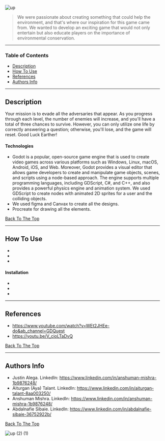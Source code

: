 
![up](https://user-images.githubusercontent.com/86029622/232260049-81e25e0b-d9cb-49fd-b307-84f0f154e741.png)



> We were passionate about creating something that could help the environment, and that's where our inspiration for this game came from. We wanted to develop an exciting game that would not only entertain but also educate players on the importance of environmental conservation.

---

### Table of Contents

- [Description](#description)
- [How To Use](#how-to-use)
- [References](#references)
- [Authors Info](#authors-info)

---

## Description

Your mission is to evade all the adversaries that appear. As you progress through each level, the number of enemies will increase, and you'll have a total of three chances to survive. However, you can only utilize one life by correctly answering a question; otherwise, you'll lose, and the game will reset. Good Luck Earther! 

#### Technologies

- Godot is a popular, open-source game engine that is used to create video games across various platforms such as Windows, Linux, macOS, Android, iOS, and Web. Moreover, Godot provides a visual editor that allows game developers to create and manipulate game objects, scenes, and scripts using a node-based approach. The engine supports multiple programming languages, including GDScript, C#, and C++, and also provides a powerful physics engine and animation system. We used GDScript to create nodes with animated 2D sprites for a user and the colliding objects. 
- We used figma and Canvax to create all the designs. 
- Procreate for drawing all the elements.
 

[Back To The Top](#read-me-template)

---

## How To Use
-
-

-

#### Installation
-
-
-




---

## References
- https://www.youtube.com/watch?v=WEt2JHEe-do&ab_channel=GDQuest
- https://youtu.be/V_cioLTaDvQ

[Back To The Top](#read-me-template)

---

## Authors Info
- Justin Alega. LinkedIn: https://www.linkedin.com/in/anshuman-mishra-1b9876248/
- Aiturgan (Aya) Talant. LinkedIn: https://www.linkedin.com/in/aiturgan-talant-8aa003250/
- Anshuman Mishra. LinkedIn: https://www.linkedin.com/in/anshuman-mishra-1b9876248/
- Abdalnafie Sibaie. LinkedIn: https://www.linkedin.com/in/abdalnafie-sibaie-36752922b/

[Back To The Top](#read-me-template)

![up (2) (1)](https://user-images.githubusercontent.com/86029622/232274897-6455675a-563d-43d6-8f6f-a6146c55e778.png)

